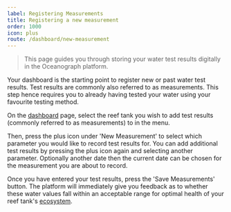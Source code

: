 ```yaml
---
label: Registering Measurements
title: Registering a new measurement
order: 1000
icon: plus
route: /dashboard/new-measurement
---
```


> This page guides you through storing your water test results 
> digitally in the Oceanograph platform.

Your dashboard is the starting point to register new or past water test results. 
Test results are commonly also referred to as measurements. This step hence requires
you to already having tested your water using your favourite testing method.

On the [dashboard](https://www.oceanograph.net/dashboard) page, select the reef tank you wish to
add test results (commonly referred to as measurements) to in the menu.

Then, press the plus icon under 'New Measurement' to select which parameter you would like to record test results for.
You can add additional test results by pressing the plus icon again and selecting another parameter.
Optionally another date then the current date can be chosen for the measurement you are about to record.

Once you have entered your test results, press the 'Save Measurements' button. The platform will immediately
give you feedback as to whether these water values fall within an acceptable range for optimal health of your reef tank's
[ecosystem](/glossary#ecosystem).